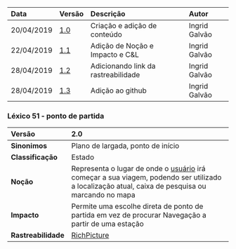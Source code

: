|Data|Versão|Descrição|Autor|
|:---|:---|:---|:---|
|20/04/2019|[1.0](https://github.com/Andre-Eduardo/2019.1-Requisitos-Moovit/tree/master/lexicos/versao%201.0)|Criação e adição de conteúdo|Ingrid Galvão|
|22/04/2019|[1.1](https://github.com/Andre-Eduardo/2019.1-Requisitos-Moovit/tree/master/lexicos/versao%201.1)|Adição de Noção e Impacto e C&L|Ingrid Galvão|
|28/04/2019|[1.2](https://github.com/Andre-Eduardo/2019.1-Requisitos-Moovit/tree/master/lexicos/versao%201.2)|Adicionando link da rastreabilidade|Ingrid Galvão|
|28/04/2019|[1.3](https://github.com/Andre-Eduardo/2019.1-Requisitos-Moovit/tree/master/lexicos/versao%201.3)|Adição ao github|Ingrid Galvão|

### Léxico 51 - ponto de partida
|Versão|2.0
|:-|:-|
|**Sinonimos**| Plano de largada, ponto de início
|**Classificação**| Estado |
|**Noção**|Representa o lugar de onde o [usuário](https://github.com/Andre-Eduardo/2019.1-Requisitos-Moovit/wiki/L65-Usuário) irá começar a sua viagem, podendo ser utilizado a localização atual, caixa de pesquisa ou marcando no mapa|
|**Impacto**|Permite uma escolhe direta de ponto de partida em vez de procurar Navegação a partir de uma estação|
|**Rastreabilidade**|[RichPicture](https://github.com/Andre-Eduardo/2019.1-Requisitos-Moovit/wiki/RichPicture-Versão-[1.2](https://github.com/Andre-Eduardo/2019.1-Requisitos-Moovit/tree/master/lexicos/versao%201.2)#rp012---usu%C3%A1rio-mobile-cadastrado-e-n%C3%A3o-cadastrado)
